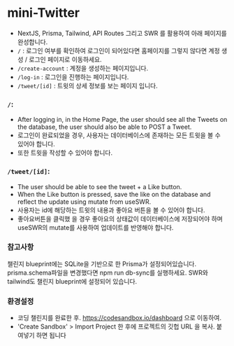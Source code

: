 # mini-Twitter

- NextJS, Prisma, Tailwind, API Routes 그리고 SWR 를 활용하여 아래 페이지를 완성합니다.
- `/` : 로그인 여부를 확인하여 로그인이 되어있다면 홈페이지를 그렇지 않다면 계정 생성 / 로그인 페이지로 이동하세요.
- `/create-account` : 계정을 생성하는 페이지입니다.
- `/log-in` : 로그인을 진행하는 페이지입니다.
- `/tweet/[id]` : 트윗의 상세 정보를 보는 페이지 입니다.

### `/`:

- After logging in, in the Home Page, the user should see all the Tweets on the database, the user should also be able to POST a Tweet.
- 로그인이 완료되었을 경우, 사용자는 데이터베이스에 존재하는 모든 트윗을 볼 수 있어야 합니다.
- 또한 트윗을 작성할 수 있어야 합니다.

### `/tweet/[id]`:

- The user should be able to see the tweet + a Like button.
- When the Like button is pressed, save the like on the database and reflect the update using mutate from useSWR.
- 사용자는 id에 해당하는 트윗의 내용과 좋아요 버튼을 볼 수 있어야 합니다.
- 좋아요버튼을 클릭했 을 경우 좋아요의 상태값이 데이터베이스에 저장되어야 하며 useSWR의 mutate를 사용하여 업데이트를 반영해야 합니다.

### 참고사항

챌린지 blueprint에는 SQLite을 기반으로 한 Prisma가 설정되어있습니다.
prisma.schema파일을 변경했다면 npm run db-sync를 실행하세요.
SWR와 tailwind도 챌린지 blueprint에 설정되어 있습니다.

### 환경설정

- 코딩 챌린지를 완료한 후. https://codesandbox.io/dashboard 으로 이동하여.
- 'Create Sandbox' > Import Project 한 후에 프로젝트의 깃헙 URL 을 복사. 붙여넣기 하면 됩니다
